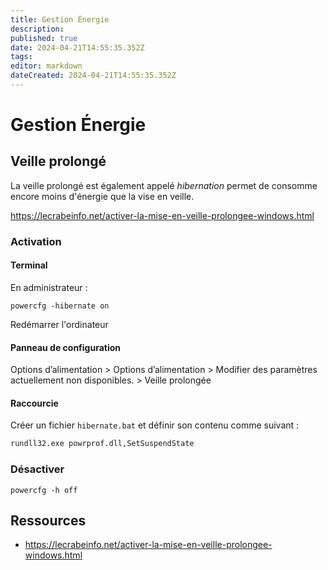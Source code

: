 ```yaml
---
title: Gestion Énergie
description: 
published: true
date: 2024-04-21T14:55:35.352Z
tags: 
editor: markdown
dateCreated: 2024-04-21T14:55:35.352Z
---
```


# Gestion Énergie

## Veille prolongé
La veille prolongé est également appelé *hibernation* permet de consomme encore moins d'énergie que la vise en veille.

<https://lecrabeinfo.net/activer-la-mise-en-veille-prolongee-windows.html>

### Activation

#### Terminal

En administrateur :
```
powercfg -hibernate on
```

Redémarrer l'ordinateur

#### Panneau de configuration

Options d’alimentation > Options d’alimentation > Modifier des paramètres actuellement non disponibles. > Veille prolongée

#### Raccourcie

Créer un fichier `hibernate.bat` et définir son contenu comme suivant :
```bat
rundll32.exe powrprof.dll,SetSuspendState
```

### Désactiver

```
powercfg -h off
```

## Ressources
- <https://lecrabeinfo.net/activer-la-mise-en-veille-prolongee-windows.html>
